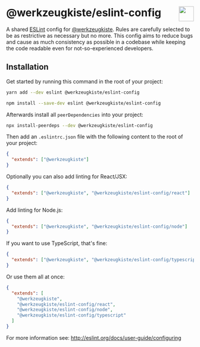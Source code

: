# @werkzeugkiste/eslint-config <img src="https://raw.githubusercontent.com/werkzeugkiste/eslint-config/master/eslint.svg?sanitize=true" height="40" align="right">

A shared [ESLint](https://eslint.org) config for [@werkzeugkiste](https://www.github.com/werkzeugkiste). Rules are carefully selected to be as restrictive as necessary but no more. This config aims to reduce bugs and cause as much consistency as possible in a codebase while keeping the code readable even for not-so-experienced developers.

## Installation

Get started by running this command in the root of your project:

```sh
yarn add --dev eslint @werkzeugkiste/eslint-config
```

```sh
npm install --save-dev eslint @werkzeugkiste/eslint-config
```

Afterwards install all `peerDependencies` into your project:

```sh
npx install-peerdeps --dev @werkzeugkiste/eslint-config
```

<!--
why is that necessary?
https://github.com/eslint/eslint/issues/2518
https://github.com/eslint/eslint/issues/3458#issuecomment-133071869
-->

Then add an `.eslintrc.json` file with the following content to the root of your project:

```json
{
  "extends": ["@werkzeugkiste"]
}
```

Optionally you can also add linting for React/JSX:

```json
{
  "extends": ["@werkzeugkiste", "@werkzeugkiste/eslint-config/react"]
}
```

Add linting for Node.js:

```json
{
  "extends": ["@werkzeugkiste", "@werkzeugkiste/eslint-config/node"]
}
```

If you want to use TypeScript, that's fine:

```json
{
  "extends": ["@werkzeugkiste", "@werkzeugkiste/eslint-config/typescript"]
}
```

Or use them all at once:

```json
{
  "extends": [
    "@werkzeugkiste",
    "@werkzeugkiste/eslint-config/react",
    "@werkzeugkiste/eslint-config/node",
    "@werkzeugkiste/eslint-config/typescript"
  ]
}
```

For more information see: http://eslint.org/docs/user-guide/configuring
